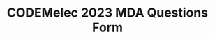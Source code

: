 ---
title: CODEMelec 2023 MDA Questions Form
redirect_to: https://forms.gle/9x28q6SVsRRJZsRQA
redirect_from: 
  - /2023MDAQuestions
  - /2023mdaquestions
---